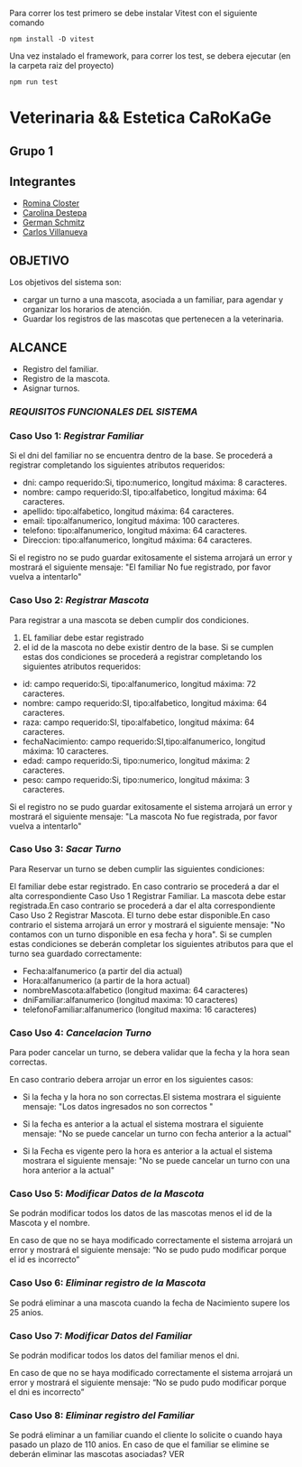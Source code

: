 Para correr los test primero se debe instalar Vitest con el siguiente comando

`npm install -D vitest`

Una vez instalado el framework, para correr los test, se debera ejecutar (en la carpeta raiz del proyecto)

`npm run test`


# Veterinaria && Estetica CaRoKaGe
## Grupo 1

## Integrantes
- [Romina Closter](romina.closter89@gmail.com)
- [Carolina Destepa](carolinadestepa@gmail.com)
- [German Schmitz](germanschmitz123@gmail.com)
- [Carlos Villanueva](carloskvillanueva@gmail.com)

## OBJETIVO
Los objetivos del sistema son:
- cargar un turno a una mascota, asociada a un familiar, para agendar y organizar los horarios de atención.
- Guardar los registros de las mascotas que pertenecen a la veterinaria.

## ALCANCE
- Registro del familiar.
- Registro de la mascota.
- Asignar turnos.

### **_REQUISITOS FUNCIONALES DEL SISTEMA_**

### Caso Uso 1: _Registrar Familiar_ 
Si el dni del familiar no se encuentra dentro de la base. Se procederá a registrar completando
los siguientes atributos requeridos:
- dni:       campo requerido:Si, tipo:numerico, longitud máxima: 8 caracteres.
- nombre:    campo requerido:SI, tipo:alfabetico, longitud máxima: 64 caracteres.
- apellido:  tipo:alfabetico, longitud máxima: 64 caracteres.
- email:     tipo:alfanumerico, longitud máxima: 100 caracteres.
- telefono:  tipo:alfanumerico, longitud máxima: 64 caracteres.
- Direccion: tipo:alfanumerico, longitud máxima: 64 caracteres.

Si el registro no se pudo guardar exitosamente el sistema arrojará un error y mostrará el siguiente mensaje: "El familiar No fue registrado, por favor vuelva a intentarlo"

### Caso Uso 2: _Registrar Mascota_ 
Para registrar a una mascota se deben cumplir dos condiciones.
1) EL familiar debe estar registrado 
2) el id de la mascota no debe existir dentro de la base. 
Si se cumplen estas dos condiciones se procederá a registrar completando
los siguientes atributos requeridos:
- id:        campo requerido:Si, tipo:alfanumerico, longitud máxima: 72 caracteres.
- nombre:    campo requerido:SI, tipo:alfabetico, longitud máxima: 64 caracteres.
- raza:      campo requerido:SI, tipo:alfabetico, longitud máxima: 64 caracteres.
- fechaNacimiento: campo requerido:SI,tipo:alfanumerico, longitud máxima: 10 caracteres.
- edad:  campo requerido:Si, tipo:numerico, longitud máxima: 2 caracteres.
- peso:  campo requerido:Si, tipo:numerico, longitud máxima: 3 caracteres.

Si el registro no se pudo guardar exitosamente el sistema arrojará un error y mostrará el siguiente mensaje: "La mascota No fue 
registrada, por favor vuelva a intentarlo"

### Caso Uso 3: _Sacar Turno_ 

Para Reservar un turno se deben cumplir las siguientes condiciones:

El familiar debe estar registrado. En caso contrario se procederá a dar el alta correspondiente Caso Uso 1 Registrar Familiar. 
La mascota debe estar registrada.En caso contrario se procederá a dar el alta correspondiente Caso Uso 2 Registrar Mascota.
El turno debe estar disponible.En caso contrario el sistema arrojará un error y mostrará el siguiente mensaje: "No contamos con un
turno disponible en esa fecha y hora".
Si se cumplen estas condiciones se deberán completar los siguientes atributos para que el turno sea guardado correctamente:

- Fecha:alfanumerico (a partir del dia actual)
- Hora:alfanumerico (a partir de la hora actual)
- nombreMascota:alfabetico (longitud maxima: 64 caracteres)
- dniFamiliar:alfanumerico (longitud maxima: 10 caracteres)
- telefonoFamiliar:alfanumerico (longitud maxima: 16 caracteres)


### Caso Uso 4: _Cancelacion Turno_ 

Para poder cancelar un turno, se debera validar que la fecha y la hora sean correctas.

En caso contrario debera arrojar un error en los siguientes casos:

- Si la fecha y la hora no son correctas.El sistema mostrara el siguiente mensaje: "Los datos ingresados no son correctos "

- Si la fecha es anterior a la actual el sistema mostrara el siguiente mensaje: "No se puede cancelar un turno con fecha anterior a la actual"

- Si la Fecha es vigente pero la hora es anterior a la actual el sistema mostrara el siguiente mensaje: "No se puede cancelar un turno con una hora anterior a la actual"


### Caso Uso 5: _Modificar Datos de la Mascota_ 

Se podrán modificar todos los datos de las mascotas menos el id de la Mascota y el nombre.

En caso de que no se haya modificado correctamente el sistema arrojará un error y mostrará el siguiente mensaje:  “No se pudo pudo modificar porque el id es incorrecto”

### Caso Uso 6: _Eliminar registro de la Mascota_ 
Se podrá eliminar a una mascota cuando la fecha de Nacimiento supere los 25 anios.

### Caso Uso 7: _Modificar Datos del Familiar_ 

Se podrán modificar todos los datos del familiar menos el dni.

En caso de que no se haya modificado correctamente el sistema arrojará un error y mostrará el siguiente mensaje:  “No se pudo pudo modificar porque el dni es incorrecto”

### Caso Uso 8: _Eliminar registro del Familiar_ 
Se podrá eliminar a un familiar cuando el cliente lo solicite o cuando haya pasado un plazo de 110 anios. En caso de que el familiar se elimine se deberán eliminar las mascotas asociadas? VER

